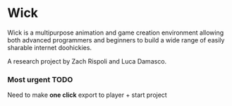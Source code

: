 # Wick

Wick is a multipurpose animation and game creation environment allowing both advanced programmers and beginners to build a wide range of easily sharable internet doohickies. 

A research project by Zach Rispoli and Luca Damasco. 

### Most urgent TODO

Need to make <strong>one click</strong> export to player + start project
